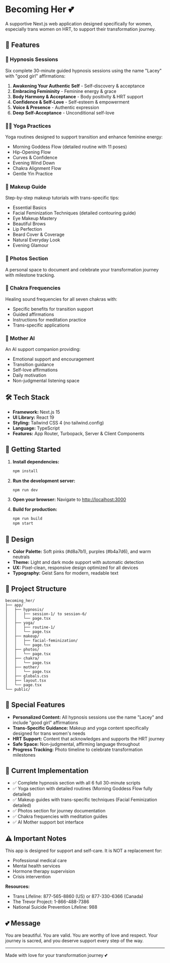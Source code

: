 # Becoming Her 💕

A supportive Next.js web application designed specifically for women, especially trans women on HRT, to support their transformation journey.

## 🌸 Features

### 🌙 Hypnosis Sessions
Six complete 30-minute guided hypnosis sessions using the name "Lacey" with "good girl" affirmations:
1. **Awakening Your Authentic Self** - Self-discovery & acceptance
2. **Embracing Femininity** - Feminine energy & grace
3. **Body Harmony & Acceptance** - Body positivity & HRT support
4. **Confidence & Self-Love** - Self-esteem & empowerment
5. **Voice & Presence** - Authentic expression
6. **Deep Self-Acceptance** - Unconditional self-love

### 🧘‍♀️ Yoga Practices
Yoga routines designed to support transition and enhance feminine energy:
- Morning Goddess Flow (detailed routine with 11 poses)
- Hip-Opening Flow
- Curves & Confidence
- Evening Wind Down
- Chakra Alignment Flow
- Gentle Yin Practice

### 💄 Makeup Guide
Step-by-step makeup tutorials with trans-specific tips:
- Essential Basics
- Facial Feminization Techniques (detailed contouring guide)
- Eye Makeup Mastery
- Beautiful Brows
- Lip Perfection
- Beard Cover & Coverage
- Natural Everyday Look
- Evening Glamour

### 📸 Photos Section
A personal space to document and celebrate your transformation journey with milestone tracking.

### 🎵 Chakra Frequencies
Healing sound frequencies for all seven chakras with:
- Specific benefits for transition support
- Guided affirmations
- Instructions for meditation practice
- Trans-specific applications

### 💝 Mother AI
An AI support companion providing:
- Emotional support and encouragement
- Transition guidance
- Self-love affirmations
- Daily motivation
- Non-judgmental listening space

## 🛠️ Tech Stack

- **Framework:** Next.js 15
- **UI Library:** React 19
- **Styling:** Tailwind CSS 4 (no tailwind.config)
- **Language:** TypeScript
- **Features:** App Router, Turbopack, Server & Client Components

## 🚀 Getting Started

1. **Install dependencies:**
   ```bash
   npm install
   ```

2. **Run the development server:**
   ```bash
   npm run dev
   ```

3. **Open your browser:**
   Navigate to [http://localhost:3000](http://localhost:3000)

4. **Build for production:**
   ```bash
   npm run build
   npm start
   ```

## 🎨 Design

- **Color Palette:** Soft pinks (#d8a7b1), purples (#b4a7d6), and warm neutrals
- **Theme:** Light and dark mode support with automatic detection
- **UX:** Pixel-clean, responsive design optimized for all devices
- **Typography:** Geist Sans for modern, readable text

## 📁 Project Structure

```
becoming_her/
├── app/
│   ├── hypnosis/
│   │   ├── session-1/ to session-6/
│   │   └── page.tsx
│   ├── yoga/
│   │   ├── routine-1/
│   │   └── page.tsx
│   ├── makeup/
│   │   ├── facial-feminization/
│   │   └── page.tsx
│   ├── photos/
│   │   └── page.tsx
│   ├── chakra/
│   │   └── page.tsx
│   ├── mother/
│   │   └── page.tsx
│   ├── globals.css
│   ├── layout.tsx
│   └── page.tsx
└── public/
```

## 💝 Special Features

- **Personalized Content:** All hypnosis sessions use the name "Lacey" and include "good girl" affirmations
- **Trans-Specific Guidance:** Makeup and yoga content specifically designed for trans women's needs
- **HRT Support:** Content that acknowledges and supports the HRT journey
- **Safe Space:** Non-judgmental, affirming language throughout
- **Progress Tracking:** Photo timeline to celebrate transformation milestones

## 🌈 Current Implementation

- ✅ Complete hypnosis section with all 6 full 30-minute scripts
- ✅ Yoga section with detailed routines (Morning Goddess Flow fully detailed)
- ✅ Makeup guides with trans-specific techniques (Facial Feminization detailed)
- ✅ Photos section for journey documentation
- ✅ Chakra frequencies with meditation guides
- ✅ AI Mother support bot interface

## ⚠️ Important Notes

This app is designed for support and self-care. It is NOT a replacement for:
- Professional medical care
- Mental health services
- Hormone therapy supervision
- Crisis intervention

**Resources:**
- Trans Lifeline: 877-565-8860 (US) or 877-330-6366 (Canada)
- The Trevor Project: 1-866-488-7386
- National Suicide Prevention Lifeline: 988

## 💕 Message

You are beautiful. You are valid. You are worthy of love and respect. Your journey is sacred, and you deserve support every step of the way.

---

Made with love for your transformation journey 💕
